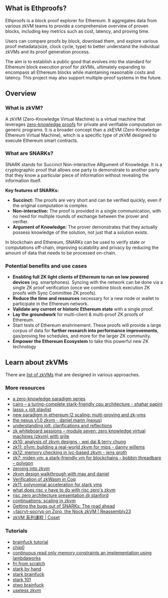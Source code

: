 ## What is Ethproofs?

Ethproofs is a block proof explorer for Ethereum. It aggregates data from various zkVM teams to provide a comprehensive overview of proven blocks, including key metrics such as cost, latency, and proving time.

Users can compare proofs by block, download them, and explore various proof metadata(size, clock cycle, type) to better understand the individual zkVMs and its proof generation process.

The aim is to establish a public good that evolves into the standard for Ethereum block execution proof for zkVMs, ultimately expanding to encompass all Ethereum blocks while maintaining reasonable costs and latency. This project may also support multiple-proof systems in the future.

## Overview

### What is zkVM?

A zkVM (Zero-Knowledge Virtual Machine) is a virtual machine that leverages [zero-knowledge proofs](https://ethereum.org/en/zero-knowledge-proofs/) for private and verifiable computation on generic programs. It is a broader concept than a zkEVM (Zero-Knowledge Ethereum Virtual Machine), which is a specific type of zkVM designed to execute Ethereum smart contracts.

### What are SNARKs?

SNARK stands for Succinct Non-interactive ARgument of Knowledge. It is a cryptographic proof that allows one party to demonstrate to another party that they know a particular piece of information without revealing the information itself.

**Key features of SNARKs:**
- **Succinct:** The proofs are very short and can be verified quickly, even if the original computation is complex.
- **Non-interactive:** The proof is provided in a single communication, with no need for multiple rounds of exchange between the prover and verifier.
- **Argument of Knowledge:** The prover demonstrates that they actually possess knowledge of the solution, not just that a solution exists.


In blockchain and Ethereum, SNARKs can be used to verify state or computations off-chain, improving scalability and privacy by reducing the amount of data that needs to be processed on-chain.

### Potential benefits and use cases

- **Enabling full ZK light clients of Ethereum to run on low powered devices** (eg. smartphones). Syncing with the network can be done via a single ZK proof verification (once we combine block execution ZK proofs with Sync Committee ZK proofs).
- **Reduce the time and resources** necessary for a new node or wallet to participate in the Ethereum network.
- **Validate any current or historic Ethereum state** with a single proof.
- **Lay the groundwork** for multi-client & multi-proof ZK proofs of Ethereum.
- Start tests of Ethereum enshrinement. These proofs will provide a large corpus of data for **further research into performance improvements**, gas/proving fee schedules, and more for the larger ZK community.
- **Empower the Ethereum Ecosystem** to take this powerful new ZK technology


## Learn about zkVMs

There are [list of zkVMs](https://github.com/rkdud007/awesome-zkvm?tab=readme-ov-file) that are designed in various approaches.


### More resources

- [a zero-knowledge paradigm series](https://www.lita.foundation/blog/zero-knowledge-paradigm-zkvm)
- [cairo – a turing-complete stark-friendly cpu architecture - shahar papini](https://www.youtube.com/watch?v=vVgHL5vpJxY&t=33s)
- [lasso + jolt playlist](https://youtube.com/playlist?list=PLjQ9HCQMu_8xjOEM_vh5p26ODtr-mmGxO&si=Uega8IMg_J8kNaa8)
- [new paradigm in ethereum l2 scaling: multi-proving and zk-vms](https://www.mikkoikola.com/blog/2023/12/11/new-paradigm-in-ethereum-l2-scaling-multi-proving-and-zk-vms)
- [the nexus v1.0 zkvm - daniel marin (nexus)](https://www.youtube.com/watch?v=UtzFOwQp8n4)
- [understanding jolt: clarifications and reflections](https://a16zcrypto.com/posts/article/understanding-jolt-clarifications-and-reflections/)
- [zk whiteboard sessions – module seven: zero knowledge virtual machines (zkvm) with grjte](https://www.youtube.com/watch?v=GRFPGJW0hic)
- [zk10: analysis of zkvm designs - wei dai & terry chung](https://www.youtube.com/watch?v=tWJZX-WmbeY&t=325s)
- [zk11: o1vm: building a real-world zkvm for mips - danny willems](https://www.youtube.com/watch?v=HDH2KXRAxAc)
- [zk12: memory checking in ivc-based zkvm - jens groth](https://www.youtube.com/watch?v=kzSYNFh4uQ0&list=PLothk45x3HC9Oz4f3e9-OoYUEytfHWCl5)
- [zk7: miden vm: a stark-friendly vm for blockchains - bobbin threadbare – polygon](https://www.youtube.com/watch?v=81UAaiIgIYA&t=803s)
- [zeroing into zkvm](https://taiko.mirror.xyz/e_5GeGGFJIrOxqvXOfzY6HmWcRjCjRyG0NQF1zbNpNQ)
- [zkvm design walkthrough with max and daniel](https://www.youtube.com/watch?v=aobrJ-zTcAU)
- [Verification of zkWasm in Coq](https://github.com/CertiKProject/zkwasm-fv)
- [zk11: polynomial acceleration for stark vms](https://www.youtube.com/watch?v=R07ina4k7hg)
- [what does risc v have to do with risc zero's zkvm](https://www.youtube.com/watch?v=11DIflEwx50)
- [risc zero architecture presentation @ stanford](https://www.youtube.com/watch?v=RtGk6967PC4)
- [continuations: scaling in zkvm](https://www.youtube.com/watch?v=h1qWnf-M5lo)
- [Getting the bugs out of SNARKs: The road ahead](https://a16zcrypto.com/posts/article/getting-bugs-out-of-snarks/)
- [~tacryt-socryp on Zorp, the Nock zkVM | Reassembly23](https://www.youtube.com/watch?v=zD45V6GAD00)
- [zkVM 系列课程 | Coset](https://youtube.com/playlist?list=PLbQFt1T_44DwyjIN_Jqoiq_WlYZAMw_vq)

### Tutorials

- [brainfuck tutorial](https://neptune.cash/learn/brainfuck-tutorial/)
- [chip0](https://github.com/shuklaayush/chip0)
- [continuous read only memory constraints an implementation using lambdaworks](https://blog.lambdaclass.com/continuous-read-only-memory-constraints-an-implementation-using-lambdaworks/)
- [fri from scratch](https://blog.lambdaclass.com/how-to-code-fri-from-scratch/)
- [stark by hand](https://dev.risczero.com/proof-system/stark-by-hand)
- [stark brainfuck](https://aszepieniec.github.io/stark-brainfuck/)
- [stark 101](https://starkware.co/stark-101/)
- [stwo brainfuck](https://github.com/kkrt-labs/stwo-brainfuck)
- [useless zkvm](https://github.com/armanthepythonguy/Useless-ZKVM)
